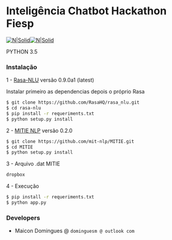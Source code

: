 # Inteligência Chatbot Hackathon Fiesp 

[![N|Solid](https://avatars2.githubusercontent.com/u/21214473?v=3&s=50)](https://rasa.ai/)[![N|Solid](https://avatars2.githubusercontent.com/u/7132554?v=3&s=50)](https://github.com/mit-nlp/MITIE)

PYTHON 3.5

### Instalação

1 - [Rasa-NLU](https://github.com/RasaHQ/rasa_nlu) versão 0.9.0a1 (latest)

Instalar primeiro as dependencias depois o próprio Rasa

```sh
$ git clone https://github.com/RasaHQ/rasa_nlu.git
$ cd rasa-nlu
$ pip install -r requeriments.txt
$ python setup.py install
```
2 - [MITIE NLP](https://github.com/mit-nlp/MITIE) versão 0.2.0

```sh
$ git clone https://github.com/mit-nlp/MITIE.git
$ cd MITIE
$ python setup.py install
```
3 - Arquivo .dat MITIE

```sh
dropbox
```

4 - Execução

```sh
$ pip install -r requeriments.txt
$ python app.py
```

### Developers

-  Maicon Domingues @ ``dominguesm @ outlook com ``



